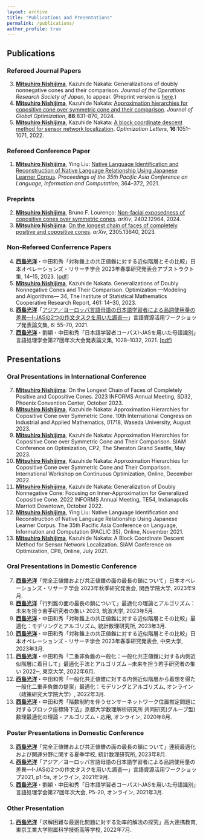 ```yaml
---
layout: archive
title: "Publications and Presentations"
permalink: /publications/
author_profile: true
---
```

## Publications
### Refereed Journal Papers
3. <b><u>Mitsuhiro Nishijima</u></b>, Kazuhide Nakata: Generalizations of doubly nonnegative cones and their comparison. <i>Journal of the Operations Research Society of Japan</i>, to appear. (Preprint version is <a href="https://doi.org/10.48550/arXiv.2204.12119" target="_blank" rel="noopener noreferrer">here</a>.)
2. <b><u>Mitsuhiro Nishijima</u></b>, Kazuhide Nakata: <a href="https://doi.org/10.1007/s10898-023-01319-3" target="_blank" rel="noopener noreferrer">Approximation hierarchies for copositive cone over symmetric cone and their comparison</a>. <i>Journal of Global Optimization</i>, <b>88</b>:831&ndash;870, 2024.
1. <b><u>Mitsuhiro Nishijima</u></b>, Kazuhide Nakata: <a href="https://doi.org/10.1007/s11590-021-01762-9" target="_blank" rel="noopener noreferrer">A block coordinate descent method for sensor network localization</a>. <i>Optimization Letters</i>, <b>16</b>:1051&ndash;1071, 2022.

### Refereed Conference Paper
1. <b><u>Mitsuhiro Nishijima</u></b>, Ying Liu: <a href="https://aclanthology.org/2021.paclic-1.39/" target="_blank" rel="noopener noreferrer">Native Language Identification and Reconstruction of Native Language Relationship Using Japanese Learner Corpus</a>. <i>Proceedings of the 35th Pacific Asia Conference on Language, Information and Computation</i>, 364&ndash;372, 2021.

### Preprints
2. <b><u>Mitsuhiro Nishijima</u></b>, Bruno F. Lourenço: <a href="https://doi.org/10.48550/arXiv.2402.12964" target="_blank" rel="noopener noreferrer">Non-facial exposedness of copositive cones over symmetric cones</a>. <i>arXiv</i>, 2402.12964, 2024.
1. <b><u>Mitsuhiro Nishijima</u></b>: <a href="https://doi.org/10.48550/arXiv.2305.13640" target="_blank" rel="noopener noreferrer">On the longest chain of faces of completely positive and copositive cones</a>. <i>arXiv</i>, 2305.13640, 2023.

### Non-Refereed Conferrence Papers
4. <b><u>西島光洋</u></b>・中田和秀「対称錐上の共正値錐に対する近似階層とその比較」日本オペレーションズ・リサーチ学会 2023年春季研究発表会アブストラクト集, 14–15, 2023. [<a href="https://orsj.org/wp-content/nc-abstract/nc2023s/2023s-1-A-6.pdf" target="_blank" rel="noopener noreferrer">pdf</a>]
3. <b><u>Mitsuhiro Nishijima</u></b>, Kazuhide Nakata. Generalizations of Doubly Nonnegative Cones and Their Comparison. Optimization &mdash;Modeling and Algorithms&mdash; 34, The Institute of Statistical Mathematics Cooperative Research Report, 461: 14&ndash;30, 2023.
2. <b><u>西島光洋</u></b>「<a href="http://doi.org/10.15084/00003480" target="_blank" rel="noopener noreferrer">アジア／ヨーロッパ言語母語の日本語学習者による品詞使用量の差異―I-JASの2つの作文タスクを用いた調査―</a>」言語資源活用ワークショップ発表論文集, 6: 55&ndash;70, 2021.
1. <b><u>西島光洋</u></b>・劉穎・中田和秀「日本語学習者コーパスI-JASを用いた母語識別」言語処理学会第27回年次大会発表論文集, 1028–1032, 2021. [<a href="https://www.anlp.jp/proceedings/annual_meeting/2021/pdf_dir/P5-20.pdf" target="_blank" rel="noopener noreferrer">pdf</a>]

## Presentations
### Oral Presentations in International Conference
7. <b><u>Mitsuhiro Nishijima</u></b>: On the Longest Chain of Faces of Completely Positive and Copositive Cones. 2023 INFORMS Annual Meeting, SD32, Phoenix Convention Center, October 2023.
6. <b><u>Mitsuhiro Nishijima</u></b>, Kazuhide Nakata: Approximation Hierarchies for Copositive Cone over Symmetric Cone. 10th International Congress on Industrial and Applied Mathematics, 01718, Waseda University, August 2023.
5. <b><u>Mitsuhiro Nishijima</u></b>, Kazuhide Nakata: Approximation Hierarchies for Copositive Cone over Symmetric Cone and Their Comparison. SIAM Conference on Optimization, CP2, The Sheraton Grand Seattle, May 2023.
4. <b><u>Mitsuhiro Nishijima</u></b>, Kazuhide Nakata: Approximation Hierarchies for Copositive Cone over Symmetric Cone and Their Comparison. International Workshop on Continuous Optimization, Online, December 2022.
3. <b><u>Mitsuhiro Nishijima</u></b>, Kazuhide Nakata: Generalization of Doubly Nonnegative Cone: Focusing on Inner-Approximation for Generalized Copositive Cone. 2022 INFORMS Annual Meeting, TE54, Indianapolis Marriott Downtown, October 2022.
2. <b><u>Mitsuhiro Nishijima</u></b>, Ying Liu: Native Language Identification and Reconstruction of Native Language Relationship Using Japanese Learner Corpus. The 35th Pacific Asia Conference on Language, Information and Computation (PACLIC 35), Online, November 2021.
1. <b><u>Mitsuhiro Nishijima</u></b>, Kazuhide Nakata: A Block Coordinate Descent Method for Sensor Network Localization. SIAM Conference on Optimization, CP8, Online, July 2021.

### Oral Presentations in Domestic Conference
7. <b><u>西島光洋</u></b>「完全正値錐および共正値錐の面の最長の鎖について」日本オペレーションズ・リサーチ学会 2023年秋季研究発表会, 関西学院大学, 2023年9月.
6. <b><u>西島光洋</u></b>「行列錐の面の最長の鎖について」最適化の理論とアルゴリズム：未来を担う若手研究者の集い 2023, 筑波大学, 2023年5月.
5. <b><u>西島光洋</u></b>・中田和秀「対称錐上の共正値錐に対する近似階層とその比較」最適化：モデリングとアルゴリズム, 統計数理研究所, 2023年3月.
4. <b><u>西島光洋</u></b>・中田和秀「対称錐上の共正値錐に対する近似階層とその比較」日本オペレーションズ・リサーチ学会 2023年春季研究発表会, 中央大学, 2023年3月.
3. <b><u>西島光洋</u></b>・中田和秀「二重非負錐の一般化：一般化共正値錐に対する内側近似階層に着目して」最適化手法とアルゴリズム ─未来を担う若手研究者の集い 2022─, 東京大学, 2022年6月.
2. <b><u>西島光洋</u></b>・中田和秀「一般化共正値錐に対する内側近似階層から着想を得た一般化二重非負錐の提案」最適化：モデリングとアルゴリズム, オンライン（政策研究大学院大学）, 2022年3月.
1. <b><u>西島光洋</u></b>・中田和秀「階数制約を伴うセンサーネットワーク位置推定問題に対するブロック座標降下法」京都大学数理解析研究所 共同研究(グループ型) 数理最適化の理論・アルゴリズム・応用, オンライン, 2020年8月.

### Poster Presentations in Domestic Conference
3. <b><u>西島光洋</u></b>「完全正値錐および共正値錐の面の最長の鎖について」連続最適化および関連分野に関する夏季学校, 統計数理研究所, 2023年8月.
2. <b><u>西島光洋</u></b>「アジア／ヨーロッパ言語母語の日本語学習者による品詞使用量の差異―I-JASの2つの作文タスクを用いた調査―」言語資源活用ワークショップ2021, p1-5s, オンライン, 2021年9月.
1. <b><u>西島光洋</u></b>・劉穎・中田和秀「日本語学習者コーパスI-JASを用いた母語識別」言語処理学会第27回年次大会, P5-20, オンライン, 2021年3月.

### Other Presentation
1. <b><u>西島光洋</u></b>「求解困難な最適化問題に対する効率的解法の探究」高大連携教育, 東京工業大学附属科学技術高等学校, 2022年7月.
